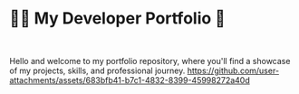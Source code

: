 <h1><b>👨‍💻 My Developer Portfolio 🌟</b></h1><br>

Hello and welcome to my portfolio repository, where you'll find a showcase of my projects, skills, and professional journey.
https://github.com/user-attachments/assets/683bfb41-b7c1-4832-8399-45998272a40d
